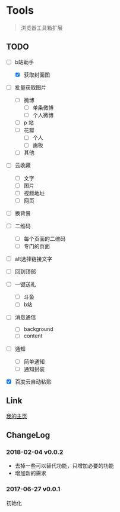 # Tools
> 浏览器工具箱扩展

## TODO
- [ ] b站助手
    - [x] 获取封面图
- [ ] 批量获取图片
    - [ ] 微博
        - [ ] 单条微博
        - [ ] 个人微博
    - [ ] p 站
    - [ ] 花瓣
        - [ ] 个人
        - [ ] 画板
    - [ ] 其他
- [ ] 云收藏
    - [ ] 文字
    - [ ] 图片
    - [ ] 视频地址
    - [ ] 网页
- [ ] 换背景
- [ ] 二维码
    - [ ] 每个页面的二维码
    - [ ] 专门的页面
- [ ] alt选择链接文字
- [ ] 回到顶部
- [ ] 一键送礼
    - [ ] 斗鱼
    - [ ] b站
- [ ] 消息通信
    - [ ] background
    - [ ] content
- [ ] 通知
    - [ ] 简单通知
    - [ ] 通知封装
- [x] 百度云自动粘贴


## Link
[我的主页](http://github.com/fakaka)

## ChangeLog

### 2018-02-04 v0.0.2
- 去掉一些可以替代功能，只增加必要的功能
- 增加新的需求

### 2017-06-27 v0.0.1
初始化
